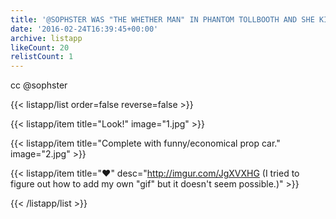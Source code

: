 ```yaml
---
title: '@SOPHSTER WAS "THE WHETHER MAN" IN PHANTOM TOLLBOOTH AND SHE KILLED IT'
date: '2016-02-24T16:39:45+00:00'
archive: listapp
likeCount: 20
relistCount: 1
---
```


cc @sophster

{{< listapp/list order=false reverse=false >}}

   {{< listapp/item title="Look!"
      image="1.jpg" >}}

   {{< listapp/item title="Complete with funny/economical prop car."
      image="2.jpg" >}}

   {{< listapp/item title="❤️"
      desc="http://imgur.com/JgXVXHG (I tried to figure out how to add my own \"gif\" but it doesn't seem possible.)" >}}

{{< /listapp/list >}}
